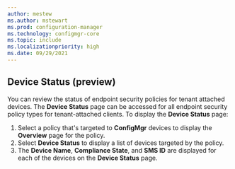 ```yaml
---
author: mestew
ms.author: mstewart
ms.prod: configuration-manager
ms.technology: configmgr-core
ms.topic: include
ms.localizationpriority: high
ms.date: 09/29/2021
---
```

<!--This file is currently used by deploy-firewall-policy.md, deploy-asr-policy.md, deploy-antivirus-policy.md, and atp-onboard.md-->

## Device Status (preview)
<!--IN9264837-->

You can review the status of endpoint security policies for tenant attached devices. The **Device Status** page can be accessed for all endpoint security policy types for tenant-attached clients. To display the **Device Status** page:

1. Select a policy that's targeted to **ConfigMgr** devices to display the **Overview** page for the policy.
1. Select **Device Status** to display a list of devices targeted by the policy.
1. The **Device Name**, **Compliance State**, and **SMS ID** are displayed for each of the devices on the  **Device Status** page.
